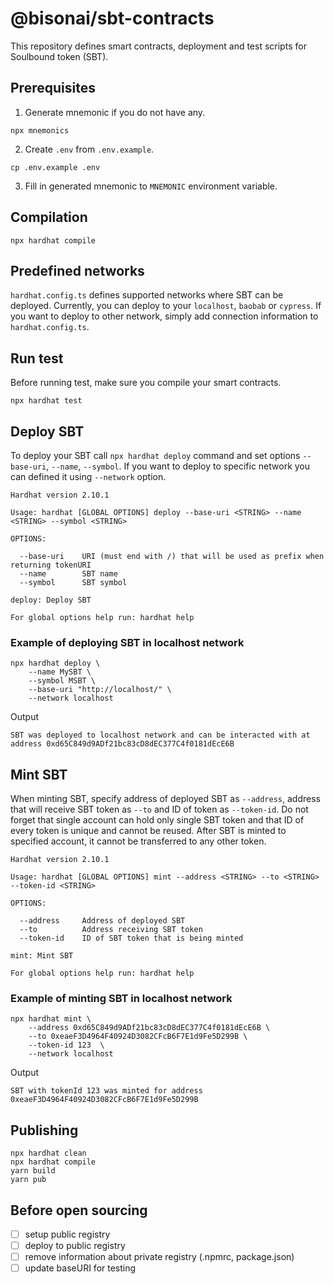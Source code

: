 # @bisonai/sbt-contracts

This repository defines smart contracts, deployment and test scripts for Soulbound token (SBT).

## Prerequisites

1. Generate mnemonic if you do not have any.

```shell
npx mnemonics
```

2. Create `.env` from `.env.example`.

```shell
cp .env.example .env
```

3. Fill in generated mnemonic to `MNEMONIC` environment variable.

## Compilation

```
npx hardhat compile
```

## Predefined networks

`hardhat.config.ts` defines supported networks where SBT can be deployed.
Currently, you can deploy to your `localhost`, `baobab` or `cypress`.
If you want to deploy to other network, simply add connection information to `hardhat.config.ts`.

## Run test

Before running test, make sure you compile your smart contracts.

```shell
npx hardhat test
```

## Deploy SBT

To deploy your SBT call `npx hardhat deploy` command and set options `--base-uri`, `--name`, `--symbol`.
If you want to deploy to specific network you can defined it using `--network` option.

```
Hardhat version 2.10.1

Usage: hardhat [GLOBAL OPTIONS] deploy --base-uri <STRING> --name <STRING> --symbol <STRING>

OPTIONS:

  --base-uri    URI (must end with /) that will be used as prefix when returning tokenURI
  --name        SBT name
  --symbol      SBT symbol

deploy: Deploy SBT

For global options help run: hardhat help
```

### Example of deploying SBT in localhost network

```shell
npx hardhat deploy \
    --name MySBT \
    --symbol MSBT \
    --base-uri "http://localhost/" \
    --network localhost
```

Output

```
SBT was deployed to localhost network and can be interacted with at address 0xd65C849d9ADf21bc83cD8dEC377C4f0181dEcE6B
```

## Mint SBT

When minting SBT, specify address of deployed SBT as `--address`, address that will receive SBT token as `--to` and ID of token as `--token-id`.
Do not forget that single account can hold only single SBT token and that ID of every token is unique and cannot be reused.
After SBT is minted to specified account, it cannot be transferred to any other token.

```
Hardhat version 2.10.1

Usage: hardhat [GLOBAL OPTIONS] mint --address <STRING> --to <STRING> --token-id <STRING>

OPTIONS:

  --address     Address of deployed SBT
  --to          Address receiving SBT token
  --token-id    ID of SBT token that is being minted

mint: Mint SBT

For global options help run: hardhat help
```

### Example of minting SBT in localhost network

```
npx hardhat mint \
    --address 0xd65C849d9ADf21bc83cD8dEC377C4f0181dEcE6B \
    --to 0xeaeF3D4964F40924D3082CFcB6F7E1d9Fe5D299B \
    --token-id 123  \
    --network localhost
```

Output

```
SBT with tokenId 123 was minted for address 0xeaeF3D4964F40924D3082CFcB6F7E1d9Fe5D299B
```

## Publishing

```shell
npx hardhat clean
npx hardhat compile
yarn build
yarn pub
```

## Before open sourcing

- [ ] setup public registry
- [ ] deploy to public registry
- [ ] remove information about private registry (.npmrc, package.json)
- [ ] update baseURI for testing
